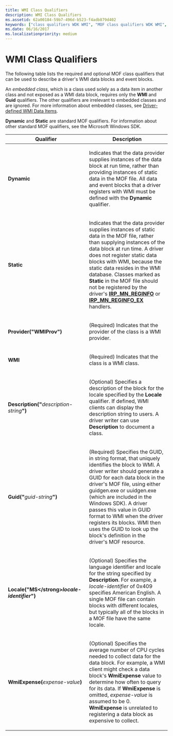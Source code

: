 ```yaml
---
title: WMI Class Qualifiers
description: WMI Class Qualifiers
ms.assetid: 62a00184-59b7-496d-b523-f4adb879d402
keywords: ["class qualifiers WDK WMI", "MOF class qualifiers WDK WMI", "embedded classes WDK WMI", "dynamic MOF qualifiers WDK WMI", "static MOF qualifiers WDK WMI", "classes WDK WMI", "WMI WDK kernel , classes"]
ms.date: 06/16/2017
ms.localizationpriority: medium
---
```


# WMI Class Qualifiers





The following table lists the required and optional MOF class qualifiers that can be used to describe a driver's WMI data blocks and event blocks.

An *embedded class*, which is a class used solely as a data item in another class and not exposed as a WMI data block, requires only the **WMI** and **Guid** qualifiers. The other qualifiers are irrelevant to embedded classes and are ignored. For more information about embedded classes, see [Driver-defined WMI Data Items](driver-defined-wmi-data-items.md).

**Dynamic** and **Static** are standard MOF qualifiers. For information about other standard MOF qualifiers, see the Microsoft Windows SDK.

<table>
<colgroup>
<col width="50%" />
<col width="50%" />
</colgroup>
<thead>
<tr class="header">
<th>Qualifier</th>
<th>Description</th>
</tr>
</thead>
<tbody>
<tr class="odd">
<td><p><strong>Dynamic</strong></p></td>
<td><p>Indicates that the data provider supplies instances of the data block at run time, rather than providing instances of static data in the MOF file. All data and event blocks that a driver registers with WMI must be defined with the <strong>Dynamic</strong> qualifier.</p></td>
</tr>
<tr class="even">
<td><p><strong>Static</strong></p></td>
<td><p>Indicates that the data provider supplies instances of static data in the MOF file, rather than supplying instances of the data block at run time. A driver does not register static data blocks with WMI, because the static data resides in the WMI database. Classes marked as <strong>Static</strong> in the MOF file should not be registered by the driver's <a href="https://docs.microsoft.com/windows-hardware/drivers/kernel/irp-mn-reginfo" data-raw-source="[&lt;strong&gt;IRP_MN_REGINFO&lt;/strong&gt;](./irp-mn-reginfo.md)"><strong>IRP_MN_REGINFO</strong></a> or <a href="https://docs.microsoft.com/windows-hardware/drivers/kernel/irp-mn-reginfo-ex" data-raw-source="[&lt;strong&gt;IRP_MN_REGINFO_EX&lt;/strong&gt;](./irp-mn-reginfo-ex.md)"><strong>IRP_MN_REGINFO_EX</strong></a> handlers.</p></td>
</tr>
<tr class="odd">
<td><p><strong>Provider("WMIProv")</strong></p></td>
<td><p>(Required) Indicates that the provider of the class is a WMI provider.</p></td>
</tr>
<tr class="even">
<td><p><strong>WMI</strong></p></td>
<td><p>(Required) Indicates that the class is a WMI class.</p></td>
</tr>
<tr class="odd">
<td><p><strong>Description("</strong><em>description-string</em><strong>")</strong></p></td>
<td><p>(Optional) Specifies a description of the block for the locale specified by the <strong>Locale</strong> qualifier. If defined, WMI clients can display the description string to users. A driver writer can use <strong>Description</strong> to document a class.</p></td>
</tr>
<tr class="even">
<td><p><strong>Guid("</strong><em>guid-string</em><strong>")</strong></p></td>
<td><p>(Required) Specifies the GUID, in string format, that uniquely identifies the block to WMI. A driver writer should generate a GUID for each data block in the driver's MOF file, using either guidgen.exe or uuidgen.exe (which are included in the Windows SDK). A driver passes this value in GUID format to WMI when the driver registers its blocks. WMI then uses the GUID to look up the block's definition in the driver's MOF resource.</p></td>
</tr>
<tr class="odd">
<td><p><strong>Locale("MS&lt;/strong&gt;<em>locale-identifier</em><strong>")</strong></p></td>
<td><p>(Optional) Specifies the language identifier and locale for the string specified by <strong>Description</strong>. For example, a <em>locale-identifier</em> of 0x409 specifies American English. A single MOF file can contain blocks with different locales, but typically all of the blocks in a MOF file have the same locale.</p></td>
</tr>
<tr class="even">
<td><p><strong>WmiExpense(</strong><em>expense-value</em><strong>)</strong></p></td>
<td><p>(Optional) Specifies the average number of CPU cycles needed to collect data for the data block. For example, a WMI client might check a data block's <strong>WmiExpense</strong> value to determine how often to query for its data. If <strong>WmiExpense</strong> is omitted, <em>expense-value</em> is assumed to be 0. <strong>WmiExpense</strong> is unrelated to registering a data block as expensive to collect.</p></td>
</tr>
</tbody>
</table>

 

 

